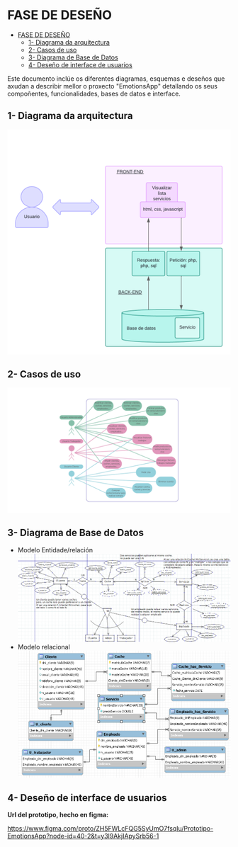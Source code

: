 # FASE DE DESEÑO

- [FASE DE DESEÑO](#fase-de-deseño)
  - [1- Diagrama da arquitectura](#1--diagrama-da-arquitectura)
  - [2- Casos de uso](#2--casos-de-uso)
  - [3- Diagrama de Base de Datos](#3--diagrama-de-base-de-datos)
  - [4- Deseño de interface de usuarios](#4--deseño-de-interface-de-usuarios)

Este documento inclúe os diferentes diagramas, esquemas e deseños que axudan a describir mellor o proxecto "EmotionsApp" detallando os seus compoñentes, funcionalidades, bases de datos e interface.

## 1- Diagrama da arquitectura

![Diagrama arquitectura](/doc/img/Diagrama%20de%20arquitectura.png) 

## 2- Casos de uso

![Diagrama casos de uso](/doc/img/Diagrama-casos-uso-corregido_oscuro.png) 

## 3- Diagrama de Base de Datos

 - Modelo Entidade/relación  
![Diagrama entidad/relación](/doc/img/Diagrama-BD-ER.png)  
 - Modelo relacional  
![Diagrama relacional](/doc/img/Diagrama-BD-relacional.png)  

## 4- Deseño de interface de usuarios

**Url del prototipo, hecho en figma:**

https://www.figma.com/proto/ZH5FWLcFQG5SyUmO7fsqlu/Prototipo-EmotionsApp?node-id=40-2&t=y3l9AkjIApySrb56-1